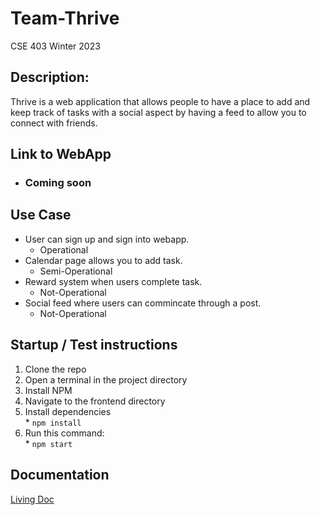 # Team-Thrive
CSE 403
Winter 2023

## Description:
Thrive is a web application that allows people to have a place to add and keep track of tasks with a social aspect by having a feed to allow you to connect with friends.

## Link to WebApp
  * ### Coming soon

## Use Case
  * User can sign up and sign into webapp.
    * Operational
  * Calendar page allows you to add task.
    * Semi-Operational
  * Reward system when users complete task.
    * Not-Operational
  * Social feed where users can commincate through a post.
    * Not-Operational

## Startup / Test instructions
  1. Clone the repo
  2. Open a terminal in the project directory
  3. Install NPM
  4. Navigate to the frontend directory
  5. Install dependencies   
    * `npm install`
  6. Run this command:   
    * `npm start`

## Documentation
 [Living Doc](https://docs.google.com/document/d/1cq5gUGsVHBEbLEBEdR5quMM4QMogOqDKPrSY9J2-MkM/edit#heading=h.rww1zbmwnbk3)
